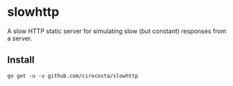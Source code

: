 # slowhttp

A slow HTTP static server for simulating slow (but constant) responses from a server.


## Install

```
go get -u -v github.com/cirocosta/slowhttp
```


